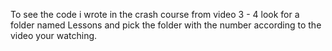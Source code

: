 To see the code i wrote in the crash course from video 3 - 4 
look for a folder named Lessons and pick the folder with the
number according to the video your watching.